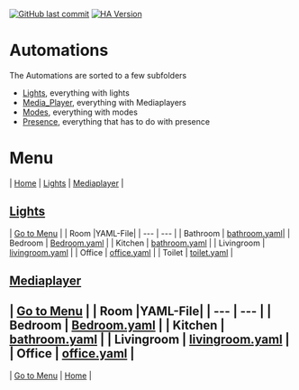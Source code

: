 [![GitHub last commit](https://img.shields.io/github/last-commit/leroyby/Homeassistant-Config?style=for-the-badge)](https://github.com/leroyby/HomeAssistant-Config/commits/main)
[![HA Version](https://img.shields.io/badge/Running%20Home%20Assistant-2022.10.2%20-darkblue)](https://github.com/home-assistant/home-assistant/releases/latest)

# Automations
The Automations are sorted to a few subfolders
- [Lights](https://github.com/leroyby/Homeassistant/tree/main/automations/Lights), everything with lights
- [Media_Player](https://github.com/leroyby/Homeassistant/tree/main/automations/media_player), everything with Mediaplayers
- [Modes](https://github.com/leroyby/Homeassistant/tree/main/automations/Modes), everything with modes
- [Presence](https://github.com/leroyby/Homeassistant/tree/main/automations/presence), everything that has to do with presence



# <a name="menu">Menu</a>
| [Home](https://github.com/leroyby/Homeassistant) | [Lights](#Lights) | [Mediaplayer](#Mediaplayer) |

## <a name="Lights">[Lights](https://github.com/leroyby/HomeAssistant-Config/tree/main/automations/Lights)</a>
| [Go to Menu](#menu) |
| Room |YAML-File|
| --- | --- |
| Bathroom | [bathroom.yaml](https://github.com/leroyby/Homeassistant-Config/blob/main/automations/Lights/bathroom.yaml)|
| Bedroom | [Bedroom.yaml](https://github.com/leroyby/Homeassistant-Config/blob/main/automations/Lights/bedroom.yaml) |
| Kitchen | [bathroom.yaml](https://github.com/leroyby/Homeassistant-Config/blob/main/automations/Lights/kitchen.yaml) |
| Livingroom | [livingroom.yaml](https://github.com/leroyby/Homeassistant-Config/blob/main/automations/Lights/livingroom.yaml) |
| Office | [office.yaml](https://github.com/leroyby/Homeassistant-Config/blob/main/automations/Lights/office.yaml) |
| Toilet | [toilet.yaml](https://github.com/leroyby/Homeassistant-Config/blob/main/automations/Lights/toilet.yaml) |

## <a name="Mediaplayer">[Mediaplayer](https://github.com/leroyby/Homeassistant-Config/blob/main/sensor/media_player)</a>
| [Go to Menu](#menu) |
| Room |YAML-File|
| --- | --- |
| Bedroom | [Bedroom.yaml](https://github.com/leroyby/Homeassistant/blob/main/automations/media_player/bedroom.yaml) |
| Kitchen | [bathroom.yaml](https://github.com/leroyby/Homeassistant/blob/main/automations/media_player//kitchen.yaml) |
| Livingroom | [livingroom.yaml](https://github.com/leroyby/Homeassistant/blob/main/automations/media_player//livingroom.yaml) |
| Office | [office.yaml](https://github.com/leroyby/Homeassistant/blob/main/automations/media_player//office.yaml) |
---
| [Go to Menu](#menu) | [Home](https://github.com/leroyby/HomeAssistant-Config) |




